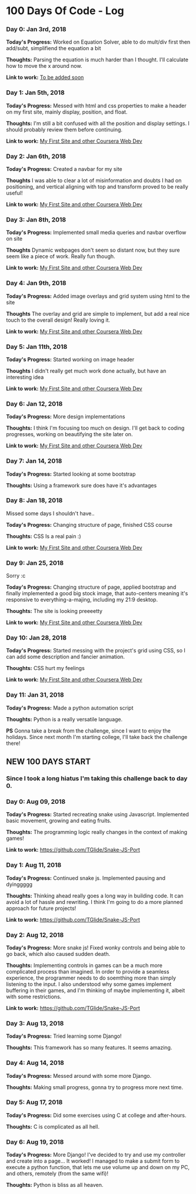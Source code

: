 # 100 Days Of Code - Log

### Day 0: Jan 3rd, 2018

**Today's Progress:** Worked on Equation Solver, able to do mult/div first then add/subt, simplifiend the equation a bit

**Thoughts:** Parsing the equation is much harder than I thought. I'll calculate how to move the x around now.

**Link to work:** [To be added soon](http://www.example.com)

### Day 1: Jan 5th, 2018

**Today's Progress:** Messed with html and css properties to make a header on my first site, mainly display, position, and float.

**Thoughts:** I'm still a bit confused with all the position and display settings. I should probably review them before continuing.

**Link to work:** [My First Site and other Coursera Web Dev](https://github.com/TGlide/Coursera-Web-Development-JHU)

### Day 2: Jan 6th, 2018

**Today's Progress:** Created a navbar for my site

**Thoughts** I was able to clear a lot of misinformation and doubts I had on positioning, and vertical aligning with top and transform proved to be really useful!

**Link to work:** [My First Site and other Coursera Web Dev](https://github.com/TGlide/Coursera-Web-Development-JHU)

### Day 3: Jan 8th, 2018

**Today's Progress:** Implemented small media queries and navbar overflow on site

**Thoughts** Dynamic webpages don't seem so distant now, but they sure seem like a piece of work. Really fun though.

**Link to work:** [My First Site and other Coursera Web Dev](https://github.com/TGlide/Coursera-Web-Development-JHU)

### Day 4: Jan 9th, 2018

**Today's Progress:** Added image overlays and grid system using html to the site

**Thoughts** The overlay and grid are simple to implement, but add a real nice touch to the overall design! Really loving it.

**Link to work:** [My First Site and other Coursera Web Dev](https://github.com/TGlide/Coursera-Web-Development-JHU)

### Day 5: Jan 11th, 2018

**Today's Progress:** Started working on image header

**Thoughts** I didn't really get much work done actually, but have an interesting idea

**Link to work:** [My First Site and other Coursera Web Dev](https://github.com/TGlide/Coursera-Web-Development-JHU)

### Day 6: Jan 12, 2018

**Today's Progress:** More design implementations

**Thoughts:** I think I'm focusing too much on design. I'll get back to coding progresses, working on beautifying the site later on.

**Link to work:** [My First Site and other Coursera Web Dev](https://github.com/TGlide/Coursera-Web-Development-JHU)

### Day 7: Jan 14, 2018

**Today's Progress:** Started looking at some bootstrap

**Thoughts:** Using a framework sure does have it's advantages

### Day 8: Jan 18, 2018

Missed some days I shouldn't have..

**Today's Progress:** Changing structure of page, finished CSS course

**Thoughts:** CSS Is a real pain :)

**Link to work:** [My First Site and other Coursera Web Dev](https://github.com/TGlide/Coursera-Web-Development-JHU)

### Day 9: Jan 25, 2018

Sorry :c

**Today's Progress:** Changing structure of page, applied bootstrap and finally implemented a good big stock image, that auto-centers meaning it's responsive to everything-a-majing, including my 21:9 desktop.

**Thoughts:** The site is looking preeeetty 

**Link to work:** [My First Site and other Coursera Web Dev](https://github.com/TGlide/Coursera-Web-Development-JHU)

### Day 10: Jan 28, 2018

**Today's Progress:** Started messing with the project's grid using CSS, so I can add some description and fancier animation.

**Thoughts:** CSS hurt my feelings

**Link to work:** [My First Site and other Coursera Web Dev](https://github.com/TGlide/Coursera-Web-Development-JHU)

### Day 11: Jan 31, 2018

**Today's Progress:** Made a python automation script

**Thoughts:** Python is a really versatile language.

**PS** Gonna take a break from the challenge, since I want to enjoy the holidays. Since next month I'm starting college, I'll take back the challenge there!



## NEW 100 DAYS START
### Since I took a long hiatus I'm taking this challenge back to day 0.

### Day 0: Aug 09, 2018

**Today's Progress:** Started recreating snake using Javascript. Implemented basic movement, growing and eating fruits.

**Thoughts:** The programming logic really changes in the context of making games!

**Link to work:** https://github.com/TGlide/Snake-JS-Port

### Day 1: Aug 11, 2018

**Today's Progress:** Continued snake js. Implemented pausing and dyinggggg

**Thoughts:** Thinking ahead really goes a long way in building code. It can avoid a lot of hassle and rewriting. I think I'm going to do a more planned approach for future projects!

**Link to work:** https://github.com/TGlide/Snake-JS-Port


### Day 2: Aug 12, 2018

**Today's Progress:** More snake js! Fixed wonky controls and being able to go back, which also caused sudden death.

**Thoughts:** Implementing controls in games can be a much more complicated process than imagined. In order to provide a seamless experience, the programmer needs to do soemthing more than simply listening to the input. I also understood why some games implement buffering in their games, and I'm thinking of maybe implementing it, albeit with some restrictions.

**Link to work:** https://github.com/TGlide/Snake-JS-Port

### Day 3: Aug 13, 2018

**Today's Progress:** Tried learning some Django!

**Thoughts:** This framework has so many features. It seems amazing.

### Day 4: Aug 14, 2018

**Today's Progress:** Messed around with some more Django.

**Thoughts:** Making small progress, gonna try to progress more next time.


### Day 5: Aug 17, 2018

**Today's Progress:** Did some exercises using C at college and after-hours.

**Thoughts:** C is complicated as all hell.

### Day 6: Aug 19, 2018

**Today's Progress:** More Django! I've decided to try and use my controller and create into a page... It worked! I managed to make a submit form to execute a python function, that lets me use volume up and down on my PC, and others, remotely (from the same wifi)!

**Thoughts:** Python is bliss as all heaven.

